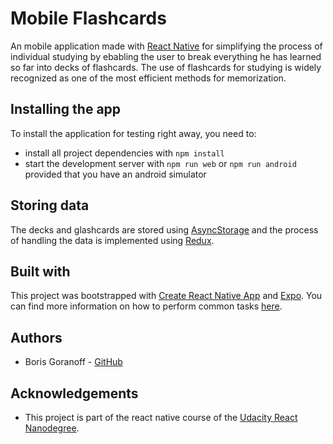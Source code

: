 # Mobile Flashcards

An mobile application made with [React Native](https://reactnative.dev/) for simplifying the process of individual studying by ebabling the user to break everything he has learned so far into decks of flashcards. The use of flashcards for studying is widely recognized as one of the most efficient methods for memorization.

## Installing the app
To install the application for testing right away, you need to:
* install all project dependencies with `npm install`
* start the development server with `npm run web` or `npm run android` provided that you have an android simulator

## Storing data
The decks and glashcards are stored using [AsyncStorage](https://reactnative.dev/docs/asyncstorage.html) and the process of handling the data is implemented using [Redux](https://redux.js.org/).

## Built with
This project was bootstrapped with [Create React Native App](https://github.com/expo/create-react-native-app) and [Expo](https://expo.io/). You can find more information on how to perform common tasks [here](https://reactnative.dev/blog/2017/03/13/introducing-create-react-native-app). 

## Authors
* Boris Goranoff - [GitHub](https://github.com/Bggoranoff)

## Acknowledgements
* This project is part of the react native course of the [Udacity React Nanodegree](https://www.udacity.com/course/react-nanodegree--nd019).